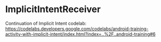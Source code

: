 # ImplicitIntentReceiver

Continuation of Implicit Intent codelab: https://codelabs.developers.google.com/codelabs/android-training-activity-with-implicit-intent/index.html?index=..%2F..android-training#6